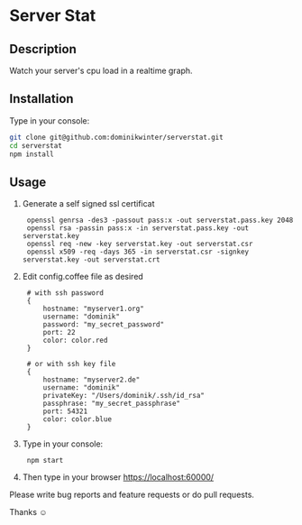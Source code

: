 # Server Stat

## Description

Watch your server's cpu load in a realtime graph.

## Installation

Type in your console:

```bash
git clone git@github.com:dominikwinter/serverstat.git
cd serverstat
npm install
```

## Usage

1. Generate a self signed ssl certificat

        openssl genrsa -des3 -passout pass:x -out serverstat.pass.key 2048
        openssl rsa -passin pass:x -in serverstat.pass.key -out serverstat.key
        openssl req -new -key serverstat.key -out serverstat.csr
        openssl x509 -req -days 365 -in serverstat.csr -signkey serverstat.key -out serverstat.crt
2. Edit config.coffee file as desired

        # with ssh password
        {
            hostname: "myserver1.org"
            username: "dominik"
            password: "my_secret_password"
            port: 22
            color: color.red
        }

        # or with ssh key file
        {
            hostname: "myserver2.de"
            username: "dominik"
            privateKey: "/Users/dominik/.ssh/id_rsa"
            passphrase: "my_secret_passphrase"
            port: 54321
            color: color.blue
        }
3. Type in your console:

        npm start
4. Then type in your browser <https://localhost:60000/>


Please write bug reports and feature requests or do pull requests.

Thanks ☺
